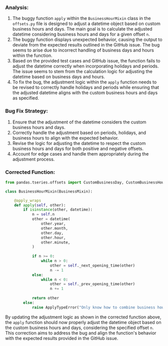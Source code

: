 ### Analysis:
1. The buggy function `apply` within the `BusinessHourMixin` class in the `offsets.py` file is designed to adjust a datetime object based on custom business hours and days. The main goal is to calculate the adjusted datetime considering business hours and days for a given offset `n`.
2. The buggy function displays unexpected behavior, causing the output to deviate from the expected results outlined in the GitHub issue. The bug seems to arise due to incorrect handling of business days and hours within the function.
3. Based on the provided test cases and GitHub issue, the function fails to adjust the datetime correctly when incorporating holidays and periods. The issue seems to stem from the calculation logic for adjusting the datetime based on business days and hours.
4. To fix the bug, the adjustment logic within the `apply` function needs to be revised to correctly handle holidays and periods while ensuring that the adjusted datetime aligns with the custom business hours and days as specified.

### Bug Fix Strategy:
1. Ensure that the adjustment of the datetime considers the custom business hours and days.
2. Correctly handle the adjustment based on periods, holidays, and business hours to align with the expected behavior.
3. Revise the logic for adjusting the datetime to respect the custom business hours and days for both positive and negative offsets.
4. Account for edge cases and handle them appropriately during the adjustment process.

### Corrected Function:
```python
from pandas.tseries.offsets import CustomBusinessDay, CustomBusinessHour, apply_wraps

class BusinessHourMixin(BusinessMixin):

    @apply_wraps
    def apply(self, other):
        if isinstance(other, datetime):
            n = self.n
            other = datetime(
                other.year,
                other.month,
                other.day,
                other.hour,
                other.minute,
            )
    
            if n >= 0:
                while n > 0:
                    other = self._next_opening_time(other)
                    n -= 1
            else:
                while n < 0:
                    other = self._prev_opening_time(other)
                    n += 1
    
            return other
        else:
            raise ApplyTypeError("Only know how to combine business hour with datetime")
```

By updating the adjustment logic as shown in the corrected function above, the `apply` function should now properly adjust the datetime object based on the custom business hours and days, considering the specified offset `n`. This correction aims to address the bug and align the function's behavior with the expected results provided in the GitHub issue.
